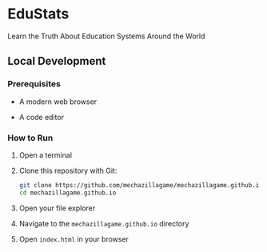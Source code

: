 # EduStats

Learn the Truth About Education Systems Around the World

## Local Development

### Prerequisites

- A modern web browser

- A code editor

### How to Run

1. Open a terminal

2. Clone this repository with Git:

    ```bash
    git clone https://github.com/mechazillagame/mechazillagame.github.io.git
    cd mechazillagame.github.io
    ```

3. Open your file explorer

4. Navigate to the `mechazillagame.github.io` directory

5. Open `index.html` in your browser
